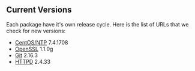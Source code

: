 Current Versions
-----------------

Each package have it's own release cycle. Here is the list of URLs that we check for new versions:

* [CentOS/NTP](https://wiki.centos.org/Manuals/ReleaseNotes/CentOS7) 7.4.1708
* [OpenSSL](https://github.com/openssl/openssl/releases) 1.1.0g
* [Git](https://github.com/git/git/releases) 2.16.3
* [HTTPD](https://github.com/apache/httpd/releases) 2.4.33

